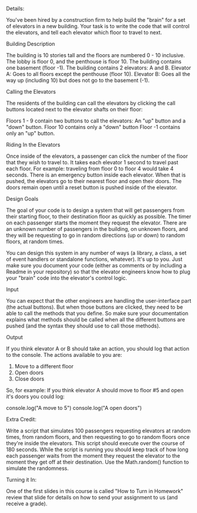 
Details:
 
You've been hired by a construction firm to help build the "brain" for a set of elevators in a new building. Your task is to write the code that will control the elevators, and tell each elevator which floor to travel to next.

Building Description

The building is 10 stories tall and the floors are numbered 0 - 10 inclusive. The lobby is floor 0, and the penthouse is floor 10. The building contains one basement (floor -1).
The building contains 2 elevators: A and B.
Elevator A: Goes to all floors except the penthouse (floor 10).
Elevator B: Goes all the way up (including 10) but does not go to the basement (-1).



Calling the Elevators

The residents of the building can call the elevators by clicking the call buttons located next to the elevator shafts on their floor:

Floors 1 - 9 contain two buttons to call the elevators: An "up" button and a "down" button.
Floor 10 contains only a "down" button
Floor -1 contains only an "up" button.

Riding In the Elevators

Once inside of the elevators, a passenger can click the number of the floor that they wish to travel to.
It takes each elevator 1 second to travel past each floor. For example: traveling from floor 0 to floor 4 would take 4 seconds.
There is an emergency button inside each elevator. When that is pushed, the elevators go to their nearest floor and open their doors. The doors remain open until a reset button is pushed inside of the elevator.

Design Goals

The goal of your code is to design a system that will get passengers from their starting floor, to their destination floor as quickly as possible. The timer on each passenger starts the moment they request the elevator. There are an unknown number of passengers in the building, on unknown floors, and they will be requesting to go in random directions (up or down) to random floors, at random times.

You can design this system in any number of ways (a library, a class, a set of event handlers or standalone functions, whatever). It's up to you. Just make sure you document your code (either as comments or by including a Readme in your repository) so that the elevator engineers know how to plug your "brain" code into the elevator's control logic.

Input

You can expect that the other engineers are handling the user-interface part (the actual buttons). But when those buttons are clicked, they need to be able to call the methods that you define. So make sure your documentation explains what methods should be called when all the different buttons are pushed (and the syntax they should use to call those methods).

Output

If you think elevator A or B should take an action, you should log that action to the console. The actions available to you are:

1. Move to a different floor
2. Open doors
3. Close doors

So, for example: If you think elevator A should move to floor #5 and open it's doors you could log:

console.log("A move to 5")
console.log("A open doors")

Extra Credit:

Write a script that simulates 100 passengers requesting elevators at random times, from random floors, and then requesting to go to random floors once they're inside the elevators. This script should execute over the course of 180 seconds. While the script is running you should keep track of how long each passenger waits from the moment they request the elevator to the moment they get off at their destination. Use the Math.random() function to simulate the randomness.

Turning it In:

One of the first slides in this course is called "How to Turn in Homework" review that slide for details on how to send your assignment to us (and receive a grade).


